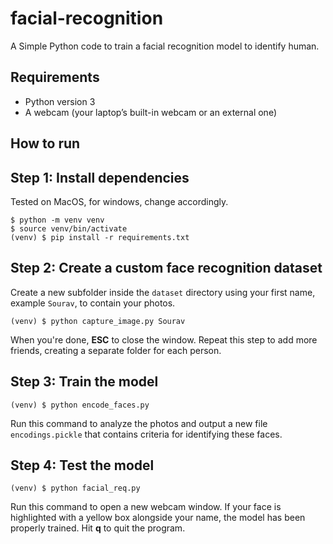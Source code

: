 # facial-recognition
A Simple Python code to train a facial recognition model to identify human.

## Requirements
- Python version 3
- A webcam (your laptop’s built-in webcam or an external one)

## How to run
## Step 1: Install dependencies
Tested on MacOS, for windows, change accordingly.

    $ python -m venv venv
    $ source venv/bin/activate
    (venv) $ pip install -r requirements.txt

## Step 2: Create a custom face recognition dataset
Create a new subfolder inside the `dataset` directory using your first name, example `Sourav`, to contain your photos.

    (venv) $ python capture_image.py Sourav

When you're done, **ESC** to close the window. Repeat this step to add more friends, creating a separate folder for each person.

## Step 3: Train the model

    (venv) $ python encode_faces.py

Run this command to analyze the photos and output a new file `encodings.pickle` that contains criteria for identifying these faces.

## Step 4: Test the model

    (venv) $ python facial_req.py

Run this command to open a new webcam window. If your face is highlighted with a yellow box alongside your name, the model has been properly trained. Hit **q** to quit the program.

